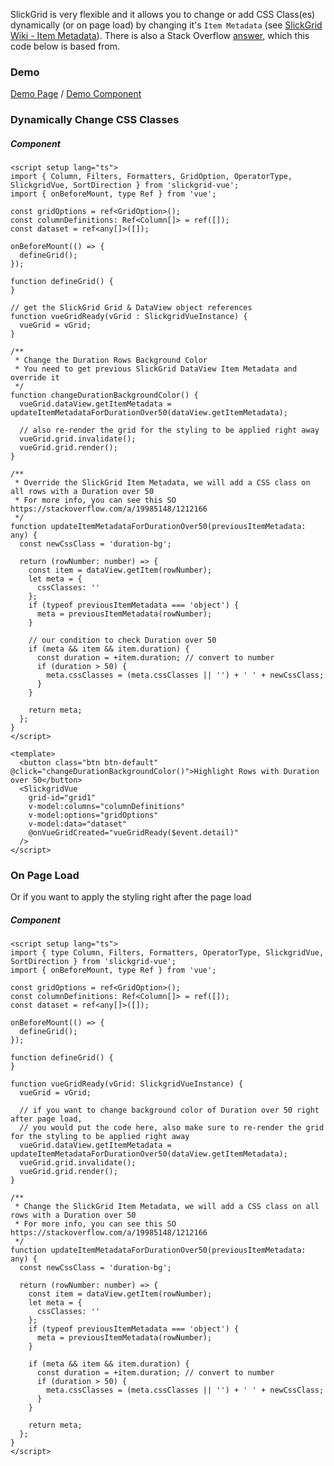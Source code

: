 SlickGrid is very flexible and it allows you to change or add CSS Class(es) dynamically (or on page load) by changing it's `Item Metadata` (see [SlickGrid Wiki - Item Metadata](providing-grid-data.md)). There is also a Stack Overflow [answer](https://stackoverflow.com/a/19985148/1212166), which this code below is based from.

### Demo
[Demo Page](https://ghiscoding.github.io/slickgrid-vue/#/slickgrid/Example11) / [Demo Component](https://github.com/ghiscoding/slickgrid-universal/blob/master/demos/vue/src/components/Example11.vue)

### Dynamically Change CSS Classes
##### Component
```vue
<script setup lang="ts">
import { Column, Filters, Formatters, GridOption, OperatorType, SlickgridVue, SortDirection } from 'slickgrid-vue';
import { onBeforeMount, type Ref } from 'vue';

const gridOptions = ref<GridOption>();
const columnDefinitions: Ref<Column[]> = ref([]);
const dataset = ref<any[]>([]);

onBeforeMount(() => {
  defineGrid();
});

function defineGrid() {
}

// get the SlickGrid Grid & DataView object references
function vueGridReady(vGrid : SlickgridVueInstance) {
  vueGrid = vGrid;
}

/**
 * Change the Duration Rows Background Color
 * You need to get previous SlickGrid DataView Item Metadata and override it
 */
function changeDurationBackgroundColor() {
  vueGrid.dataView.getItemMetadata = updateItemMetadataForDurationOver50(dataView.getItemMetadata);

  // also re-render the grid for the styling to be applied right away
  vueGrid.grid.invalidate();
  vueGrid.grid.render();
}

/**
 * Override the SlickGrid Item Metadata, we will add a CSS class on all rows with a Duration over 50
 * For more info, you can see this SO https://stackoverflow.com/a/19985148/1212166
 */
function updateItemMetadataForDurationOver50(previousItemMetadata: any) {
  const newCssClass = 'duration-bg';

  return (rowNumber: number) => {
    const item = dataView.getItem(rowNumber);
    let meta = {
      cssClasses: ''
    };
    if (typeof previousItemMetadata === 'object') {
      meta = previousItemMetadata(rowNumber);
    }

    // our condition to check Duration over 50
    if (meta && item && item.duration) {
      const duration = +item.duration; // convert to number
      if (duration > 50) {
        meta.cssClasses = (meta.cssClasses || '') + ' ' + newCssClass;
      }
    }

    return meta;
  };
}
</script>

<template>
  <button class="btn btn-default" @click="changeDurationBackgroundColor()">Highlight Rows with Duration over 50</button>
  <SlickgridVue
    grid-id="grid1"
    v-model:columns="columnDefinitions"
    v-model:options="gridOptions"
    v-model:data="dataset"
    @onVueGridCreated="vueGridReady($event.detail)"
  />
</script>
```

### On Page Load
Or if you want to apply the styling right after the page load

##### Component
```vue
<script setup lang="ts">
import { type Column, Filters, Formatters, OperatorType, SlickgridVue, SortDirection } from 'slickgrid-vue';
import { onBeforeMount, type Ref } from 'vue';

const gridOptions = ref<GridOption>();
const columnDefinitions: Ref<Column[]> = ref([]);
const dataset = ref<any[]>([]);

onBeforeMount(() => {
  defineGrid();
});

function defineGrid() {
}

function vueGridReady(vGrid: SlickgridVueInstance) {
  vueGrid = vGrid;

  // if you want to change background color of Duration over 50 right after page load,
  // you would put the code here, also make sure to re-render the grid for the styling to be applied right away
  vueGrid.dataView.getItemMetadata = updateItemMetadataForDurationOver50(dataView.getItemMetadata);
  vueGrid.grid.invalidate();
  vueGrid.grid.render();
}

/**
 * Change the SlickGrid Item Metadata, we will add a CSS class on all rows with a Duration over 50
 * For more info, you can see this SO https://stackoverflow.com/a/19985148/1212166
 */
function updateItemMetadataForDurationOver50(previousItemMetadata: any) {
  const newCssClass = 'duration-bg';

  return (rowNumber: number) => {
    const item = dataView.getItem(rowNumber);
    let meta = {
      cssClasses: ''
    };
    if (typeof previousItemMetadata === 'object') {
      meta = previousItemMetadata(rowNumber);
    }

    if (meta && item && item.duration) {
      const duration = +item.duration; // convert to number
      if (duration > 50) {
        meta.cssClasses = (meta.cssClasses || '') + ' ' + newCssClass;
      }
    }

    return meta;
  };
}
</script>
```
